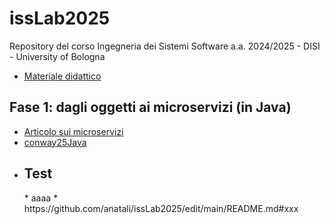 # issLab2025
Repository del corso Ingegneria dei Sistemi Software a.a. 2024/2025 - DISI - University of Bologna
  * [Materiale didattico](tree/main/iss25Material/docs/_build/html/_static)
## Fase 1: dagli oggetti ai microservizi (in Java)
  * [Articolo sui microservizi](issMaterial/docs/_build/html/_static/msoIEEE.pdf)
  * [conway25Java](conway25Java)
  * <h2 id="xxx">Test</h2> 
    * aaaa   <!-- comment: ancora personalizzata -->
    * https://github.com/anatali/issLab2025/edit/main/README.md#xxx

